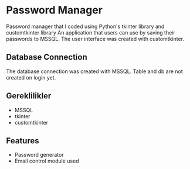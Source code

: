 # Password Manager
Password manager that I coded using Python's tkinter library and customtkinter library
An application that users can use by saving their passwords to MSSQL. The user interface was created with customtkinter.

## Database Connection
The database connection was created with MSSQL. Table and db are not created on login yet.

## Gereklilikler
- MSSQL
- tkinter
- customtkinter

## Features
- Password generator
- Email control module used
